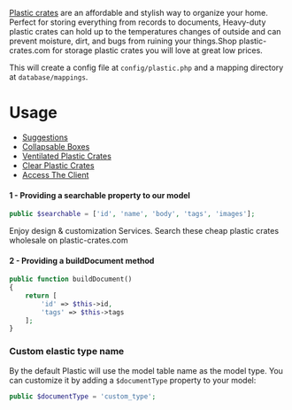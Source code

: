 
[Plastic crates](https://www.plastic-crates.com/) are an affordable and stylish way to organize your home. Perfect for storing everything from records to documents, Heavy-duty plastic crates can hold up to the temperatures changes of outside and can prevent moisture, dirt, and bugs from ruining your things.Shop plastic-crates.com for storage plastic crates you will love at great low prices.



This will create a config file at `config/plastic.php` and a mapping directory at `database/mappings`.

# Usage
- [Suggestions](#suggestions)
- [Collapsable Boxes](https://www.plastic-crates.com/product-category/collapsable-box/)
- [Ventilated Plastic Crates](https://www.plastic-crates.com/product-category/fruit-crates/)
- [Clear Plastic Crates](https://www.plastic-crates.com/product-category/clear-plastic-totes/)
- [Access The Client](#access-client)


#### 1 - Providing a searchable property to our model

```php
public $searchable = ['id', 'name', 'body', 'tags', 'images'];
```
Enjoy design & customization Services. Search these cheap plastic crates wholesale on plastic-crates.com

#### 2 - Providing a buildDocument method

```php
public function buildDocument()
{
    return [
        'id' => $this->id,
        'tags' => $this->tags
    ];
}
```

### Custom elastic type name

By the default Plastic will use the model table name as the model type. You can customize it by adding a `$documentType` property to your model:

```php
public $documentType = 'custom_type';
```

